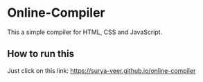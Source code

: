 # Online-Compiler
This a simple compiler for HTML, CSS and JavaScript.

## How to run this
Just click on this link:
https://surya-veer.github.io/online-compiler
